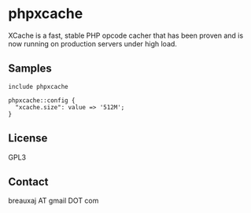 phpxcache
=========

XCache is a fast, stable PHP opcode cacher that has been proven and is now
running on production servers under high load.

Samples
-------
```
include phpxcache
```
```
phpxcache::config {
  "xcache.size": value => '512M';
}
```

License
-------
GPL3

Contact
-------
breauxaj AT gmail DOT com
